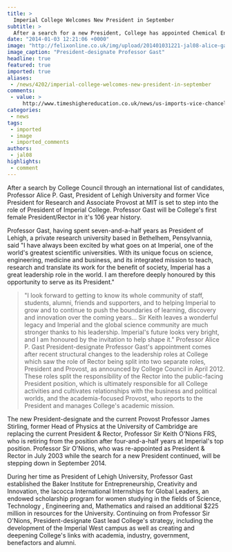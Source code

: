 ```yaml
---
title: >
  Imperial College Welcomes New President in September
subtitle: >
  After a search for a new President, College has appointed Chemical Engineer Professor Alice P. Gast, President of Lehigh University to the role.
date: "2014-01-03 12:21:06 +0000"
image: "http://felixonline.co.uk/img/upload/201401031221-jal08-alice-gast-49.jpg"
image_caption: "President-designate Professor Gast"
headline: true
featured: true
imported: true
aliases:
 - /news/4202/imperial-college-welcomes-new-president-in-september
comments:
 - value: >
     http://www.timeshighereducation.co.uk/news/us-imports-vice-chancellors-that-cost-half-a-million/2010316.article
categories:
 - news
tags:
 - imported
 - image
 - imported_comments
authors:
 - jal08
highlights:
 - comment
---
```


After a search by College Council through an international list of candidates, Professor Alice P. Gast, President of Lehigh University and former Vice President for Research and Associate Provost at MIT is set to step into the role of President of Imperial College. Professor Gast will be College's first female President/Rector in it's 106 year history.

Professor Gast, having spent seven-and-a-half years as President of Lehigh, a private research university based in Bethelhem, Pensylvannia, said "I have always been excited by what goes on at Imperial, one of the world's greatest scientific universities. With its unique focus on science, engineering, medicine and business, and its integrated mission to teach, research and translate its work for the benefit of society, Imperial has a great leadership role in the world. I am therefore deeply honoured by this opportunity to serve as its President."
> "I look forward to getting to know its whole community of staff, students, alumni, friends and supporters, and to helping Imperial to grow and to continue to push the boundaries of learning, discovery and innovation over the coming years...
> Sir Keith leaves a wonderful legacy and Imperial and the global science community are much stronger thanks to his leadership. Imperial's future looks very bright, and I am honoured by the invitation to help shape it."
> Professor Alice P. Gast
President-designate Professor Gast's appointment comes after recent structural changes to the leadership roles at College which saw the role of Rector being split into two separate roles, President and Provost, as announced by College Council in April 2012. These roles split the responsibility of the Rector into the public-facing President position, which is ultimately responsible for all College activities and cultivates relationships with the business and political worlds, and the academia-focused Provost, who reports to the President and manages College's academic mission.

The new President-designate and the current Provost Professor James Stirling, former Head of Physics at the University of Cambridge are replacing the current President & Rector, Professor Sir Keith O'Nions FRS, who is retiring from the position after four-and-a-half years at Imperial's top position. Professor Sir O'Nions, who was re-appointed as President & Rector in July 2003 while the search for a new President continued, will be stepping down in September 2014.

During her time as President of Lehigh University, Professor Gast established the Baker Institute for Entrepreneurship, Creativity and Innovation, the Iacocca International Internships for Global Leaders, an endowed scholarship program for women studying in the fields of Science, Technology , Engineering and, Mathematics and raised an additional $225 million in resources for the University. Continuing on from Professor Sir O'Nions, President-designate Gast lead College's strategy, including the development of the Imperial West campus as well as creating and deepening College's links with academia, industry, government, benefactors and alumni.
